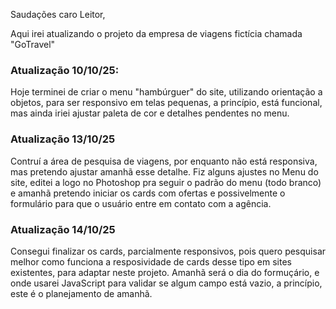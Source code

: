 Saudações caro Leitor,

Aqui irei atualizando o projeto da empresa de viagens fictícia chamada "GoTravel"

<h3>Atualização 10/10/25:</h3>

Hoje terminei de criar o menu "hambúrguer" do site, utilizando orientação a objetos, para ser responsivo em telas pequenas, a princípio, está funcional, mas ainda iriei ajustar paleta de cor e detalhes pendentes no menu.

<h3>Atualização 13/10/25</h3>

Contruí a área de pesquisa de viagens, por enquanto não está responsiva, mas pretendo ajustar amanhã esse detalhe. Fiz alguns ajustes no Menu do site, editei a logo no Photoshop pra seguir o padrão do menu (todo branco) e amanhã pretendo iniciar os cards com ofertas e possivelmente o formulário para que o usuário entre em contato com a agência.

<h3>Atualização 14/10/25</h3>

Consegui finalizar os cards, parcialmente responsivos, pois quero pesquisar melhor como funciona a resposividade de cards desse tipo em sites existentes, para adaptar neste projeto. Amanhã será o dia do formuçário, e onde usarei JavaScript para validar se algum campo está vazio, a princípio, este é o planejamento de amanhã.